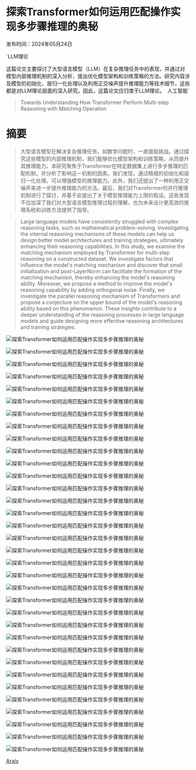 # 探索Transformer如何运用匹配操作实现多步骤推理的奥秘

发布时间：2024年05月24日

`LLM理论

这篇论文主要探讨了大型语言模型（LLM）在复杂推理任务中的表现，并通过对模型内部推理机制的深入分析，提出优化模型架构和训练策略的方法。研究内容涉及模型的初始化、层归一化处理以及利用正交噪声提升推理能力等技术细节，这些都是对LLM理论层面的深入研究。因此，这篇论文应归类于LLM理论。` `人工智能`

> Towards Understanding How Transformer Perform Multi-step Reasoning with Matching Operation

# 摘要

> 大型语言模型在解决复杂推理任务，如数学问题时，一直面临挑战。通过探究这些模型的内部推理机制，我们能够优化模型架构和训练策略，从而提升其推理能力。本研究聚焦于Transformer在特定数据集上进行多步推理的匹配机制，并分析了影响这一机制的因素。我们发现，通过精细的初始化和层归一化处理，可以增强模型的推理能力。此外，我们还提出了一种利用正交噪声来进一步提升推理能力的方法。最后，我们对Transformer的并行推理机制进行了探讨，并基于此提出了关于模型推理能力上限的假设。这些发现不仅加深了我们对大型语言模型推理过程的理解，也为未来设计更高效的推理系统和训练方法提供了指导。

> Large language models have consistently struggled with complex reasoning tasks, such as mathematical problem-solving. Investigating the internal reasoning mechanisms of these models can help us design better model architectures and training strategies, ultimately enhancing their reasoning capabilities. In this study, we examine the matching mechanism employed by Transformer for multi-step reasoning on a constructed dataset. We investigate factors that influence the model's matching mechanism and discover that small initialization and post-LayerNorm can facilitate the formation of the matching mechanism, thereby enhancing the model's reasoning ability. Moreover, we propose a method to improve the model's reasoning capability by adding orthogonal noise. Finally, we investigate the parallel reasoning mechanism of Transformers and propose a conjecture on the upper bound of the model's reasoning ability based on this phenomenon. These insights contribute to a deeper understanding of the reasoning processes in large language models and guide designing more effective reasoning architectures and training strategies.

![探索Transformer如何运用匹配操作实现多步骤推理的奥秘](../../../paper_images/2405.15302/LLM_fail_to_reasoning.png)

![探索Transformer如何运用匹配操作实现多步骤推理的奥秘](../../../paper_images/2405.15302/dataset.png)

![探索Transformer如何运用匹配操作实现多步骤推理的奥秘](../../../paper_images/2405.15302/information_flow_3L1H_specific.png)

![探索Transformer如何运用匹配操作实现多步骤推理的奥秘](../../../paper_images/2405.15302/matching_matrix_coupled.png)

![探索Transformer如何运用匹配操作实现多步骤推理的奥秘](../../../paper_images/2405.15302/compare_norm_and_ini.png)

![探索Transformer如何运用匹配操作实现多步骤推理的奥秘](../../../paper_images/2405.15302/add_noise.png)

![探索Transformer如何运用匹配操作实现多步骤推理的奥秘](../../../paper_images/2405.15302/exp_induction_coupled.png)

![探索Transformer如何运用匹配操作实现多步骤推理的奥秘](../../../paper_images/2405.15302/structure.png)

![探索Transformer如何运用匹配操作实现多步骤推理的奥秘](../../../paper_images/2405.15302/appendix_matching.png)

![探索Transformer如何运用匹配操作实现多步骤推理的奥秘](../../../paper_images/2405.15302/reasoning_in_LLM.png)

![探索Transformer如何运用匹配操作实现多步骤推理的奥秘](../../../paper_images/2405.15302/loss_of_sigle_chain_2order_3L1H_diff_ini_pre_LN.png)

![探索Transformer如何运用匹配操作实现多步骤推理的奥秘](../../../paper_images/2405.15302/loss_of_sigle_chain_2order_3L1H_diff_ini_post_LN.png)

![探索Transformer如何运用匹配操作实现多步骤推理的奥秘](../../../paper_images/2405.15302/acc_of_sigle_chain_2order_3L1H_diff_ini_pre_LN.png)

![探索Transformer如何运用匹配操作实现多步骤推理的奥秘](../../../paper_images/2405.15302/acc_of_sigle_chain_2order_3L1H_diff_ini_post_LN.png)

![探索Transformer如何运用匹配操作实现多步骤推理的奥秘](../../../paper_images/2405.15302/Type2_loss-acc.png)

![探索Transformer如何运用匹配操作实现多步骤推理的奥秘](../../../paper_images/2405.15302/information_flow_5L1H_noised_double_chain_1order_mix_train_std_0.5.png)

![探索Transformer如何运用匹配操作实现多步骤推理的奥秘](../../../paper_images/2405.15302/information_flow_5L1H_noised_double_chain_2order_mix_train_std_0.5.png)

![探索Transformer如何运用匹配操作实现多步骤推理的奥秘](../../../paper_images/2405.15302/information_flow_5L1H_noised_double_chain_3order_mix_train_std_0.5.png)

![探索Transformer如何运用匹配操作实现多步骤推理的奥秘](../../../paper_images/2405.15302/information_flow_5L1H_noised_double_chain_1order_mix_train_std_1.png)

![探索Transformer如何运用匹配操作实现多步骤推理的奥秘](../../../paper_images/2405.15302/information_flow_5L1H_noised_double_chain_2order_mix_train_std_1.png)

![探索Transformer如何运用匹配操作实现多步骤推理的奥秘](../../../paper_images/2405.15302/information_flow_5L1H_noised_double_chain_3order_mix_train_std_1.png)

![探索Transformer如何运用匹配操作实现多步骤推理的奥秘](../../../paper_images/2405.15302/Type3_loss-acc.png)

![探索Transformer如何运用匹配操作实现多步骤推理的奥秘](../../../paper_images/2405.15302/information_flow_5L1H_1order_with_order_mix_train_std_0.5.png)

![探索Transformer如何运用匹配操作实现多步骤推理的奥秘](../../../paper_images/2405.15302/information_flow_5L1H_2order_with_order_mix_train_std_0.5.png)

![探索Transformer如何运用匹配操作实现多步骤推理的奥秘](../../../paper_images/2405.15302/information_flow_5L1H_3order_with_order_mix_train_std_0.5.png)

![探索Transformer如何运用匹配操作实现多步骤推理的奥秘](../../../paper_images/2405.15302/information_flow_5L1H_1order_with_order_mix_train_std_1.png)

![探索Transformer如何运用匹配操作实现多步骤推理的奥秘](../../../paper_images/2405.15302/information_flow_5L1H_2order_with_order_mix_train_std_1.png)

![探索Transformer如何运用匹配操作实现多步骤推理的奥秘](../../../paper_images/2405.15302/information_flow_5L1H_3order_with_order_mix_train_std_1.png)

![探索Transformer如何运用匹配操作实现多步骤推理的奥秘](../../../paper_images/2405.15302/add_noise_loss.png)

![探索Transformer如何运用匹配操作实现多步骤推理的奥秘](../../../paper_images/2405.15302/acc_qk_vo_add_bar.png)

![探索Transformer如何运用匹配操作实现多步骤推理的奥秘](../../../paper_images/2405.15302/qk_vo_add_layer0.png)

![探索Transformer如何运用匹配操作实现多步骤推理的奥秘](../../../paper_images/2405.15302/qk_vo_add_layer1.png)

![探索Transformer如何运用匹配操作实现多步骤推理的奥秘](../../../paper_images/2405.15302/qk_vo_add_layer2.png)

![探索Transformer如何运用匹配操作实现多步骤推理的奥秘](../../../paper_images/2405.15302/min_info_broadcast_required.png)

[Arxiv](https://arxiv.org/abs/2405.15302)